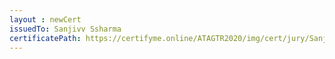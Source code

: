 ```yaml
--- 
layout : newCert 
issuedTo: Sanjivv Ssharma
certificatePath: https://certifyme.online/ATAGTR2020/img/cert/jury/SanjivvSsharma_6cd00.png
--- 
```


